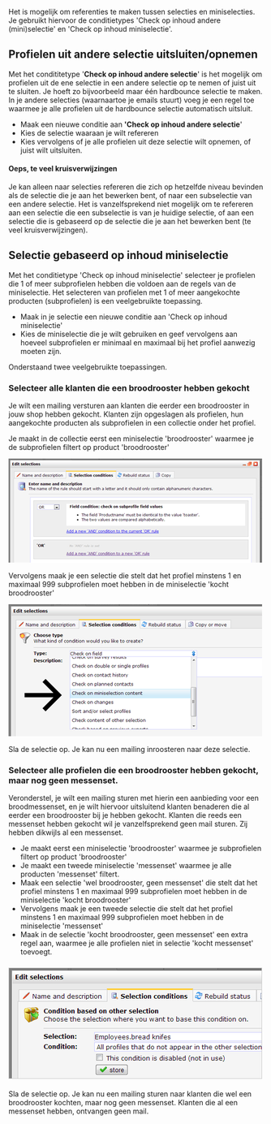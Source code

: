 Het is mogelijk om referenties te maken tussen selecties en
miniselecties. Je gebruikt hiervoor de conditietypes 'Check op inhoud
andere (mini)selectie' en 'Check op inhoud miniselectie'.

Profielen uit andere selectie uitsluiten/opnemen
------------------------------------------------

Met het condititetype '**Check op inhoud andere selectie**' is het
mogelijk om profielen uit de ene selectie in een andere selectie op te
nemen of juist uit te sluiten. Je hoeft zo bijvoorbeeld maar één
hardbounce selectie te maken. In je andere selecties (waarnaartoe je
emails stuurt) voeg je een regel toe waarmee je alle profielen uit de
hardbounce selectie automatisch uitsluit.

-   Maak een nieuwe conditie aan **'Check op inhoud andere selectie**'
-   Kies de selectie waaraan je wilt refereren
-   Kies vervolgens of je alle profielen uit deze selectie wilt opnemen,
    of juist wilt uitsluiten.

#### Oeps, te veel kruisverwijzingen

Je kan alleen naar selecties refereren die zich op hetzelfde niveau
bevinden als de selectie die je aan het bewerken bent, of naar een
subselectie van een andere selectie. Het is vanzelfsprekend niet
mogelijk om te refereren aan een selectie die een subselectie is van je
huidige selectie, of aan een selectie die is gebaseerd op de selectie
die je aan het bewerken bent (te veel kruisverwijzingen).

Selectie gebaseerd op inhoud miniselectie
-----------------------------------------

Met het conditietype 'Check op inhoud miniselectie' selecteer je
profielen die 1 of meer subprofielen hebben die voldoen aan de regels
van de miniselectie. Het selecteren van profielen met 1 of meer
aangekochte producten (subprofielen) is een veelgebruikte toepassing.

-   Maak in je selectie een nieuwe conditie aan 'Check op inhoud
    miniselectie'
-   Kies de miniselectie die je wilt gebruiken en geef vervolgens aan
    hoeveel subprofielen er minimaal en maximaal bij het profiel
    aanwezig moeten zijn.

Onderstaand twee veelgebruikte toepassingen.

### Selecteer alle klanten die een broodrooster hebben gekocht

Je wilt een mailing versturen aan klanten die eerder een broodrooster in
jouw shop hebben gekocht. Klanten zijn opgeslagen als profielen, hun
aangekochte producten als subprofielen in een collectie onder het
profiel.

Je maakt in de collectie eerst een miniselectie 'broodrooster' waarmee
je de subprofielen filtert op product 'broodrooster'

![](../images/toaster3.png)

Vervolgens maak je een selectie die stelt dat het profiel minstens 1 en
maximaal 999 subprofielen moet hebben in de miniselectie 'kocht
broodrooster'

![](../images/toaster2.png)

Sla de selectie op. Je kan nu een mailing inroosteren naar deze
selectie.

### Selecteer alle profielen die een broodrooster hebben gekocht, maar nog geen messenset.

Veronderstel, je wilt een mailing sturen met hierin een aanbieding voor
een broodmessenset, en je wilt hiervoor uitsluitend klanten benaderen
die al eerder een broodrooster bij je hebben gekocht. Klanten die reeds
een messenset hebben gekocht wil je vanzelfsprekend geen mail sturen.
Zij hebben dikwijls al een messenset.

-   Je maakt eerst een miniselectie 'broodrooster' waarmee je
    subprofielen filtert op product 'broodrooster'
-   Je maakt een tweede miniselectie 'messenset' waarmee je alle
    producten 'messenset' filtert.
-   Maak een selectie 'wel broodrooster, geen messenset' die stelt dat
    het profiel minstens 1 en maximaal 999 subprofielen moet hebben in
    de miniselectie 'kocht broodrooster'
-   Vervolgens maak je een tweede selectie die stelt dat het profiel
    minstens 1 en maximaal 999 subprofielen moet hebben in de
    miniselectie 'messenset'
-   Maak in de selectie 'kocht broodrooster, geen messenset' een extra
    regel aan, waarmee je alle profielen niet in selectie 'kocht
    messenset' toevoegt.

### ![](../images/toaster5.png)

Sla de selectie op. Je kan nu een mailing sturen naar klanten die wel
een broodrooster kochten, maar nog geen messenset. Klanten die al een
messenset hebben, ontvangen geen mail.
